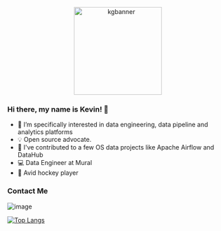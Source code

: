 <p align="center">
  <img width="200" height="200" src="![banner](https://github.com/khgould/khgould/assets/39738698/86965168-c8da-4c21-95a2-2b3438b77c89)" alt="kgbanner">
</p>

### Hi there, my name is Kevin! 👋

- 🔭 I’m specifically interested in data engineering, data pipeline and analytics platforms
- 💡 Open source advocate.
- 🔎 I've contributed to a few OS data projects like Apache Airflow and DataHub
- 💻 Data Engineer at Mural
- :ice_hockey: Avid hockey player

### Contact Me
![image](https://img.shields.io/badge/LinkedIn-0077B5?style=for-the-badge&logo=linkedin&logoColor=white)

[![Top Langs](https://github-readme-stats.vercel.app/api/top-langs/?username=khgould&layout=compact)](https://github.com/khgould)
